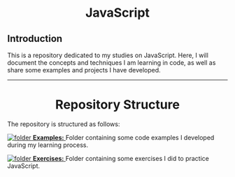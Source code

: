 <h1 align="center">JavaScript</h1>

## Introduction

This is a repository dedicated to my studies on JavaScript. Here, I will document the concepts and techniques I am learning in code, as well as share some examples and projects I have developed.

---

<h1 align="center">Repository Structure</h1>

The repository is structured as follows:

[![folder](https://user-images.githubusercontent.com/115679546/236650193-85814478-2f0a-45da-94c1-974b348f0ba6.png) **Examples:** ](https://github.com/LeoAnders/JavaScript/tree/main/Examples)Folder containing some code examples I developed during my learning process.

[![folder](https://user-images.githubusercontent.com/115679546/236650193-85814478-2f0a-45da-94c1-974b348f0ba6.png) **Exercises:** ](https://github.com/LeoAnders/JavaScript/tree/main/Exercices)Folder containing some exercises I did to practice JavaScript.
